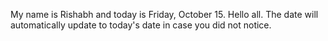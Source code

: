 My name is Rishabh and today is Friday, October 15. Hello all. The date will automatically update to today's date in case you did not notice.
